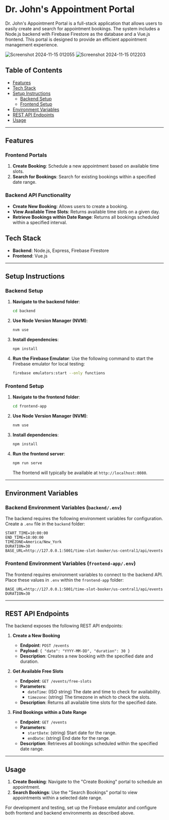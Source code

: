 
# Dr. John's Appointment Portal

Dr. John's Appointment Portal is a full-stack application that allows users to easily create and search for appointment bookings. The system includes a Node.js backend with Firebase Firestore as the database and a Vue.js frontend. This portal is designed to provide an efficient appointment management experience.

![Screenshot 2024-11-15 012055](https://github.com/user-attachments/assets/699533d9-d11a-4f74-8c57-2bd2acaba507)
![Screenshot 2024-11-15 012203](https://github.com/user-attachments/assets/b5831c22-8544-4d34-89d6-7ced1b0662fe)

## Table of Contents

- [Features](#features)
- [Tech Stack](#tech-stack)
- [Setup Instructions](#setup-instructions)
  - [Backend Setup](#backend-setup)
  - [Frontend Setup](#frontend-setup)
- [Environment Variables](#environment-variables)
- [REST API Endpoints](#rest-api-endpoints)
- [Usage](#usage)

---

## Features

### Frontend Portals
1. **Create Booking**: Schedule a new appointment based on available time slots.
2. **Search for Bookings**: Search for existing bookings within a specified date range.



### Backend API Functionality
- **Create New Booking**: Allows users to create a booking.
- **View Available Time Slots**: Returns available time slots on a given day.
- **Retrieve Bookings within Date Range**: Returns all bookings scheduled within a specified interval.

## Tech Stack

- **Backend**: Node.js, Express, Firebase Firestore
- **Frontend**: Vue.js

---

## Setup Instructions

### Backend Setup

1. **Navigate to the backend folder**:
   ```bash
   cd backend
   ```

2. **Use Node Version Manager (NVM)**:
   ```bash
   nvm use
   ```

3. **Install dependencies**:
   ```bash
   npm install
   ```

4. **Run the Firebase Emulator**:
   Use the following command to start the Firebase emulator for local testing:
   ```bash
   firebase emulators:start --only functions
   ```

### Frontend Setup

1. **Navigate to the frontend folder**:
   ```bash
   cd frontend-app
   ```

2. **Use Node Version Manager (NVM)**:
   ```bash
   nvm use
   ```

3. **Install dependencies**:
   ```bash
   npm install
   ```

4. **Run the frontend server**:
   ```bash
   npm run serve
   ```
   The frontend will typically be available at `http://localhost:8080`.

---

## Environment Variables

### Backend Environment Variables (`backend/.env`)

The backend requires the following environment variables for configuration. Create a `.env` file in the `backend` folder:

```plaintext
START_TIME=10:00:00
END_TIME=18:00:00
TIMEZONE=America/New_York
DURATION=30
BASE_URL=http://127.0.0.1:5001/time-slot-booker/us-central1/api/events
```

### Frontend Environment Variables (`frontend-app/.env`)

The frontend requires environment variables to connect to the backend API. Place these values in `.env` within the `frontend-app` folder:

```plaintext
BASE_URL=http://127.0.0.1:5001/time-slot-booker/us-central1/api/events
DURATION=30
```

---

## REST API Endpoints

The backend exposes the following REST API endpoints:

1. **Create a New Booking**
   - **Endpoint**: `POST /events`
   - **Payload**: `{ "date": "YYYY-MM-DD", "duration": 30 }`
   - **Description**: Creates a new booking with the specified date and duration.

2. **Get Available Free Slots**
   - **Endpoint**: `GET /events/free-slots`
   - **Parameters**:
     - `dateTime`: (ISO string) The date and time to check for availability.
     - `timezone`: (string) The timezone in which to check the slots.
   - **Description**: Returns all available time slots for the specified date.

3. **Find Bookings within a Date Range**
   - **Endpoint**: `GET /events`
   - **Parameters**:
     - `startDate`: (string) Start date for the range.
     - `endDate`: (string) End date for the range.
   - **Description**: Retrieves all bookings scheduled within the specified date range.

---

## Usage

1. **Create Booking**: Navigate to the "Create Booking" portal to schedule an appointment.
2. **Search Bookings**: Use the "Search Bookings" portal to view appointments within a selected date range.

For development and testing, set up the Firebase emulator and configure both frontend and backend environments as described above.
